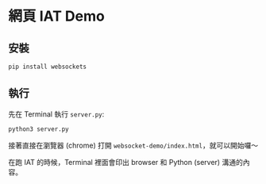 # 網頁 IAT Demo

## 安裝

```bash
pip install websockets
```

## 執行

先在 Terminal 執行 `server.py`:

```bash
python3 server.py
```

接著直接在瀏覽器 (chrome) 打開 `websocket-demo/index.html`，就可以開始囉～

在跑 IAT 的時候，Terminal 裡面會印出 browser 和 Python (server) 溝通的內容。
